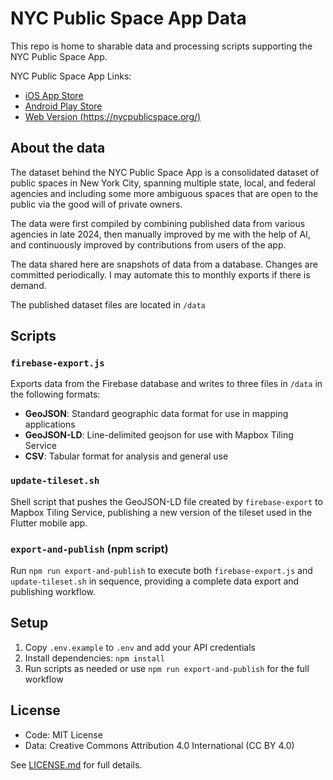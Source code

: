 # NYC Public Space App Data

This repo is home to sharable data and processing scripts supporting the NYC Public Space App.

NYC Public Space App Links:
- [iOS App Store](https://apps.apple.com/us/app/nyc-public-space/id6737332320)
- [Android Play Store](https://play.google.com/store/apps/details?id=com.nycpublicspace&hl=en_US)
- [Web Version (https://nycpublicspace.org/)](https://nycpublicspace.org/)

## About the data

The dataset behind the NYC Public Space App is a consolidated dataset of public spaces in New York City, spanning multiple state, local, and federal agencies and including some more ambiguous spaces that are open to the public via the good will of private owners.

The data were first compiled by combining published data from various agencies in late 2024, then manually improved by me with the help of AI, and continuously improved by contributions from users of the app.

The data shared here are snapshots of data from a database. Changes are committed periodically. I may automate this to monthly exports if there is demand.

The published dataset files are located in `/data`

## Scripts

### `firebase-export.js`

Exports data from the Firebase database and writes to three files in `/data` in the following formats:
- **GeoJSON**: Standard geographic data format for use in mapping applications
- **GeoJSON-LD**: Line-delimited geojson for use with Mapbox Tiling Service
- **CSV**: Tabular format for analysis and general use

### `update-tileset.sh`

Shell script that pushes the GeoJSON-LD file created by `firebase-export` to Mapbox Tiling Service, publishing a new version of the tileset used in the Flutter mobile app.

### `export-and-publish` (npm script)

Run `npm run export-and-publish` to execute both `firebase-export.js` and `update-tileset.sh` in sequence, providing a complete data export and publishing workflow.

## Setup

1. Copy `.env.example` to `.env` and add your API credentials
2. Install dependencies: `npm install`
3. Run scripts as needed or use `npm run export-and-publish` for the full workflow

## License

- Code: MIT License
- Data: Creative Commons Attribution 4.0 International (CC BY 4.0)

See [LICENSE.md](LICENSE.md) for full details.
